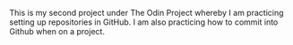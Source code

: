 This is my second project under The Odin Project whereby I am practicing setting up repositories in GitHub. I am also practicing how to commit into Github when on a project. 
